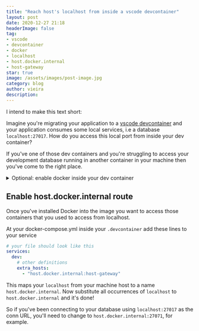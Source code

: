 ```yaml
---
title: "Reach host's localhost from inside a vscode devcontainer"
layout: post
date: 2020-12-27 21:18
headerImage: false
tag:
- vscode
- devcontainer
- docker
- localhost
- host.docker.internal
- host-gateway
star: true
image: /assets/images/post-image.jpg
category: blog
author: vieira
description: 
---
```



I intend to make this text short: 

Imagine you're migrating your application to a [vscode devcontainer](https://code.visualstudio.com/docs/remote/containers) and your application consumes some local services, i.e a database `localhost:27017`. How do you access this local port from inside your dev container?

If you've one of those dev containers and you're struggling to access your development database running in another container in your machine then you've come to the right place.

<details>
 
 <summary>Optional: enable docker inside your dev container</summary>
First of all enable to run dockers from your container: 

In your docker image install docker, follow the appropriate tutorial for your case:

- [Enabling docker from docker ](https://github.com/microsoft/vscode-dev-containers/tree/master/containers/docker-from-docker)(devcontainer created from a Dockerfile)
- [Enabling docker from docker-compose ](https://github.com/microsoft/vscode-dev-containers/tree/master/containers/docker-from-docker)(devcontainer created from docker-compose)
</details>

## Enable host.docker.internal route

Once you've installed Docker into the image you want to access those containers that you used to access from localhost.

At your docker-compose.yml inside your `.devcontainer` add these lines to your service

```yaml
# your file should look like this
services:
  dev:
    # other definitions
    extra_hosts: 
      - "host.docker.internal:host-gateway"
```

This maps your `localhost` from your machine host to a name `host.docker.internal`. Now substitute all occurrences of `localhost` to `host.docker.internal` and it's done!

So if you've been connecting to your database using `localhost:27017` as the conn URL, you'll need to change to `host.docker.internal:27071`, for example.
